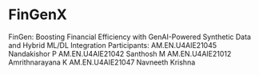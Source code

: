 # FinGenX
FinGen: Boosting Financial Efficiency with GenAI-Powered Synthetic Data and Hybrid ML/DL Integration​
Participants:
AM.EN.U4AIE21045   Nandakishor P
AM.EN.U4AIE21042   Santhosh M
AM.EN.U4AIE21012   Amrithnarayana K
AM.EN.U4AIE21047   Navneeth Krishna
